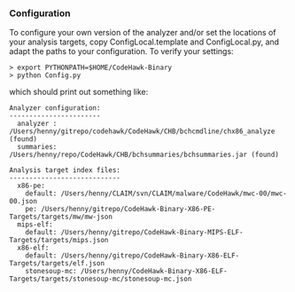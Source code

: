 ### Configuration

To configure your own version of the analyzer and/or set the locations of your
analysis targets, copy ConfigLocal.template and ConfigLocal.py, and adapt
the paths to your configuration. To verify your settings:
```
> export PYTHONPATH=$HOME/CodeHawk-Binary
> python Config.py
```

which should print out something like:

```
Analyzer configuration:
-----------------------
  analyzer : /Users/henny/gitrepo/codehawk/CodeHawk/CHB/bchcmdline/chx86_analyze (found)
  summaries: /Users/henny/repo/CodeHawk/CHB/bchsummaries/bchsummaries.jar (found)

Analysis target index files:
----------------------------
  x86-pe:
    default: /Users/henny/CLAIM/svn/CLAIM/malware/CodeHawk/mwc-00/mwc-00.json
    pe: /Users/henny/gitrepo/CodeHawk-Binary-X86-PE-Targets/targets/mw/mw-json
  mips-elf:
    default: /Users/henny/gitrepo/CodeHawk-Binary-MIPS-ELF-Targets/targets/mips.json
  x86-elf:
    default: /Users/henny/gitrepo/CodeHawk-Binary-X86-ELF-Targets/targets/elf.json
    stonesoup-mc: /Users/henny/CodeHawk-Binary-X86-ELF-Targets/targets/stonesoup-mc/stonesoup-mc.json
```
